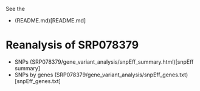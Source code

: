 
See the 
 * (README.md)[README.md]

Reanalysis of SRP078379
===
* SNPs (SRP078379/gene_variant_analysis/snpEff_summary.html)[snpEff summary]
* SNPs by genes (SRP078379/gene_variant_analysis/snpEff_genes.txt)[snpEff_genes.txt]
